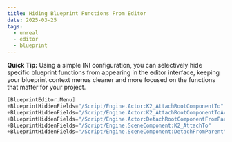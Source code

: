 ```yaml
---
title: Hiding Blueprint Functions From Editor
date: 2025-03-25
tags:
  - unreal
  - editor
  - blueprint
---
```

**Quick Tip:** Using a simple INI configuration, you can selectively hide specific blueprint functions from appearing in the editor interface, keeping your blueprint context menus cleaner and more focused on the functions that matter for your project.

```cpp
[BlueprintEditor.Menu]
+BlueprintHiddenFields="/Script/Engine.Actor:K2_AttachRootComponentTo"
+BlueprintHiddenFields="/Script/Engine.Actor:K2_AttachRootComponentToActor"
+BlueprintHiddenFields="/Script/Engine.Actor:DetachRootComponentFromParent"
+BlueprintHiddenFields="/Script/Engine.SceneComponent:K2_AttachTo"
+BlueprintHiddenFields="/Script/Engine.SceneComponent:DetachFromParent"
```